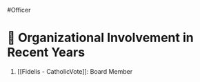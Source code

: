 #Officer 
# 💼 Organizational Involvement in Recent Years

1. [[Fidelis - CatholicVote]]: Board Member

